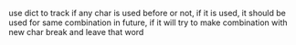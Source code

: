 use dict to track if any char is used before or not, if it is used, it should be used for same combination in future, if it will try to make combination with new char break and leave that word